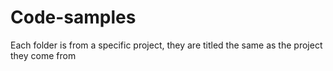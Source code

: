 # Code-samples
Each folder is from a specific project, they are titled the same as the project they come from

